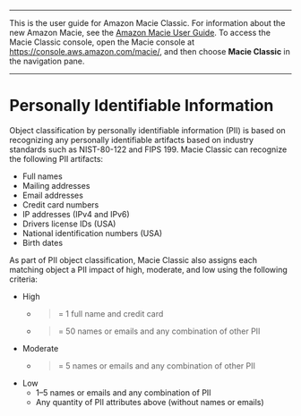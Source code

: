 --------

This is the user guide for Amazon Macie Classic\. For information about the new Amazon Macie, see the [Amazon Macie User Guide](https://docs.aws.amazon.com/macie/latest/user/)\. To access the Macie Classic console, open the Macie console at [https://console\.aws\.amazon\.com/macie/](https://console.aws.amazon.com/macie/), and then choose **Macie Classic** in the navigation pane\.

--------

# Personally Identifiable Information<a name="macie-classify-objects-pii"></a>

Object classification by personally identifiable information \(PII\) is based on recognizing any personally identifiable artifacts based on industry standards such as NIST\-80\-122 and FIPS 199\. Macie Classic can recognize the following PII artifacts: 
+ Full names
+ Mailing addresses
+ Email addresses
+ Credit card numbers
+ IP addresses \(IPv4 and IPv6\)
+ Drivers license IDs \(USA\)
+ National identification numbers \(USA\)
+ Birth dates

As part of PII object classification, Macie Classic also assigns each matching object a PII impact of high, moderate, and low using the following criteria:
+ High
  + >= 1 full name and credit card
  + >= 50 names or emails and any combination of other PII
+ Moderate
  + >= 5 names or emails and any combination of other PII
+ Low
  + 1–5 names or emails and any combination of PII
  + Any quantity of PII attributes above \(without names or emails\)